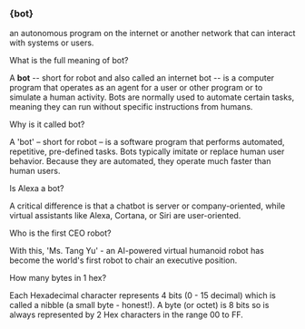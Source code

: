 ### {bot}
an autonomous program on the internet or another network that can interact with systems or users.

What is the full meaning of bot?

A **bot** -- short for robot and also called an internet bot -- is a computer program that operates as an agent for a user or other program or to simulate a human activity. Bots are normally used to automate certain tasks, meaning they can run without specific instructions from humans.

Why is it called bot?

A 'bot' – short for robot – is a software program that performs automated, repetitive, pre-defined tasks. Bots typically imitate or replace human user behavior. Because they are automated, they operate much faster than human users.

Is Alexa a bot?

A critical difference is that a chatbot is server or company-oriented, while virtual assistants like Alexa, Cortana, or Siri are user-oriented.

Who is the first CEO robot?

With this, 'Ms. Tang Yu' - an AI-powered virtual humanoid robot has become the world's first robot to chair an executive position.

How many bytes in 1 hex?

Each Hexadecimal character represents 4 bits (0 - 15 decimal) which is called a nibble (a small byte - honest!). A byte (or octet) is 8 bits so is always represented by 2 Hex characters in the range 00 to FF.
